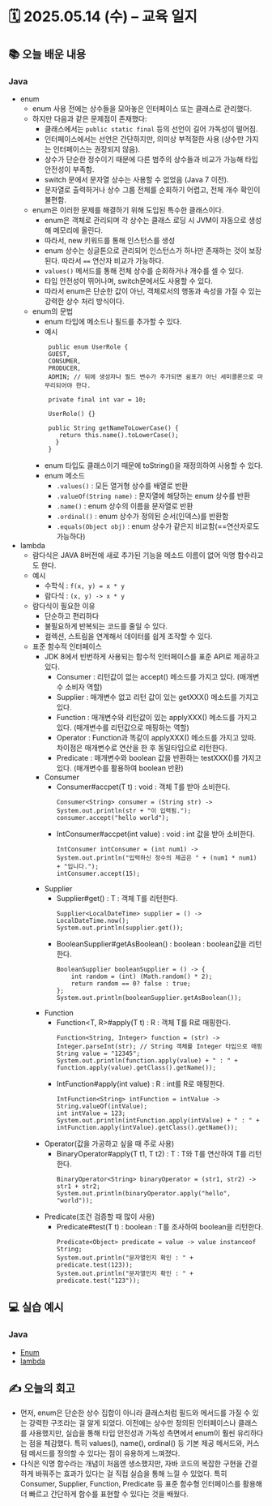 # 🗓️ 2025.05.14 (수) – 교육 일지

## 📚 오늘 배운 내용

### Java
- enum
  - enum 사용 전에는 상수들을 모아놓은 인터페이스 또는 클래스로 관리했다.
  - 하지만 다음과 같은 문제점이 존재했다:
    - 클래스에서는 `public static final` 등의 선언이 길어 가독성이 떨어짐.
    - 인터페이스에서는 선언은 간단하지만, 의미상 부적절한 사용 (상수만 가지는 인터페이스는 권장되지 않음).
    - 상수가 단순한 정수이기 때문에 다른 범주의 상수들과 비교가 가능해 타입 안전성이 부족함.
    - switch 문에서 문자열 상수는 사용할 수 없었음 (Java 7 이전).
    - 문자열로 출력하거나 상수 그룹 전체를 순회하기 어렵고, 전체 개수 확인이 불편함.
  - enum은 이러한 문제를 해결하기 위해 도입된 특수한 클래스이다.
    - enum은 객체로 관리되며 각 상수는 클래스 로딩 시 JVM이 자동으로 생성해 메모리에 올린다.
    - 따라서, new 키워드를 통해 인스턴스를 생성
    - enum 상수는 싱글톤으로 관리되어 인스턴스가 하나만 존재하는 것이 보장된다. 따라서 `==` 연산자 비교가 가능하다.
    - `values()` 메서드를 통해 전체 상수를 순회하거나 개수를 셀 수 있다.
    - 타입 안전성이 뛰어나며, switch문에서도 사용할 수 있다.
    - 따라서 enum은 단순한 값이 아닌, 객체로서의 행동과 속성을 가질 수 있는 강력한 상수 처리 방식이다.
  - enum의 문법
    - enum 타입에 메소드나 필드를 추가할 수 있다.
    - 예시
      ````
       public enum UserRole {
       GUEST,
       CONSUMER,
       PRODUCER,
       ADMIN; // 뒤에 생성자나 필드 변수가 주가되면 쉼표가 아닌 세미콜론으로 마무리되어야 한다.
       
       private final int var = 10;
 
       UserRole() {}
   
       public String getNameToLowerCase() {
          return this.name().toLowerCase();
         }
       }
      ````
    - enum 타입도 클래스이기 때문에 toString()을 재정의하여 사용할 수 있다.
    - enum 메소드
      - `.values()` : 모든 열거형 상수를 배열로 반환
      - `.valueOf(String name)` : 문자열에 해당하는 enum 상수를 반환
      - `.name()` : enum 상수의 이름을 문자열로 반환
      - `.ordinal()` : enum 상수가 정의된 순서(인덱스)를 반환함
      - `.equals(Object obj)` : enum 상수가 같은지 비교함(==연산자로도 가능하다)
- lambda
  - 람다식은 JAVA 8버전에 새로 추가된 기능을 메소드 이름이 없어 익명 함수라고도 한다.
  - 예시
    - 수학식 : `f(x, y) = x * y`
    - 람다식 : `(x, y) -> x * y`
  - 람다식이 필요한 이유
    - 단순하고 편리하다
    - 불필요하게 반복되는 코드를 줄일 수 있다.
    - 컬렉션, 스트림을 연계해서 데이터를 쉽게 조작할 수 있다.
  - 표준 함수적 인터페이스
    - JDK 8에서 빈번하게 사용되는 함수적 인터페이스를 표준 API로 제공하고 있다.
      - Consumer : 리턴값이 없는 accept() 메소드를 가지고 있다. (매개변수 소비자 역할)
      - Supplier : 매개변수 없고 리턴 값이 있는 getXXX() 메소드를 가지고 있다.
      - Function : 매개변수와 리턴값이 있는 applyXXX() 메소드를 가지고 있다. (매개변수를 리턴값으로 매핑하는 역할)
      - Operator : Function과 똑같이 applyXXX() 메소드를 가지고 있따. 차이점은 매개변수로 연산을 한 후 동일타입으로 리턴한다.
      - Predicate : 매개변수와 boolean 값을 반환하는 testXXX()를 가지고 있다. (매개변수를 활용하여 boolean 반환)
    - Consumer
      - Consumer<T>#accpet(T t) : void : 객체 T를 받아 소비한다.
        ```
        Consumer<String> consumer = (String str) -> System.out.println(str + "이 입력됨.");
        consumer.accept("hello world");
        ```
      - IntConsumer#accpet(int value) : void : int 값을 받아 소비한다.
        ```
        IntConsumer intConsumer = (int num1) -> System.out.println("입력하신 정수의 제곱은 " + (num1 * num1) + "입니다.");
        intConsumer.accept(15);
        ```
    - Supplier
      - Supplier<T>#get() : T : 객체 T를 리턴한다.
        ```
        Supplier<LocalDateTime> supplier = () -> LocalDateTime.now();
        System.out.println(supplier.get());
        ```
      - BooleanSupplier#getAsBoolean() : boolean : boolean값을 리턴한다.
        ````
        BooleanSupplier booleanSupplier = () -> {
            int random = (int) (Math.random() * 2);
            return random == 0? false : true;
        };
        System.out.println(booleanSupplier.getAsBoolean());
        ````
    - Function
      - Function<T, R>#apply(T t) : R : 객체 T를 R로 매핑한다.
        ````
        Function<String, Integer> function = (str) -> Integer.parseInt(str); // String 객체를 Integer 타입으로 매핑
        String value = "12345";
        System.out.println(function.apply(value) + " : " + function.apply(value).getClass().getName());
        ````
      - IntFunction<R>#apply(int value) : R : int를 R로 매핑한다.
        ````
        IntFunction<String> intFunction = intValue -> String.valueOf(intValue);
        int intValue = 123;
        System.out.println(intFunction.apply(intValue) + " : " + intFunction.apply(intValue).getClass().getName());
        ````
    - Operator(값을 가공하고 싶을 때 주로 사용)
      - BinaryOperator<T>#apply(T t1, T t2) : T : T와 T를 연산하여 T를 리턴한다.
        ```
        BinaryOperator<String> binaryOperator = (str1, str2) -> str1 + str2;
        System.out.println(binaryOperator.apply("hello", "world"));
        ```
    - Predicate(조건 검증할 때 많이 사용)
      - Predicate<T>#test(T t) : boolean : T를 조사하여 boolean을 리턴한다.
        ```
        Predicate<Object> predicate = value -> value instanceof String;
        System.out.println("문자열인지 확인 : " + predicate.test(123));
        System.out.println("문자열인지 확인 : " + predicate.test("123"));
        ```
## 💻 실습 예시
### Java
- [Enum](../src/main/java/com/chapter15_enum)
- [lambda](../src/main/java/com/chapter16_lambda)

## ✍️ 오늘의 회고
- 먼저, enum은 단순한 상수 집합이 아니라 클래스처럼 필드와 메서드를 가질 수 있는 강력한 구조라는 걸 알게 되었다. 이전에는 상수만 정의된 인터페이스나 클래스를 사용했지만, 실습을 통해 타입 안전성과 가독성 측면에서 enum이 훨씬 유리하다는 점을 체감했다. 특히 values(), name(), ordinal() 등 기본 제공 메서드와, 커스텀 메서드를 정의할 수 있다는 점이 유용하게 느껴졌다.
- 다식은 익명 함수라는 개념이 처음엔 생소했지만, 자바 코드의 복잡한 구현을 간결하게 바꿔주는 효과가 있다는 걸 직접 실습을 통해 느낄 수 있었다. 특히 Consumer, Supplier, Function, Predicate 등 표준 함수형 인터페이스를 활용해 더 빠르고 간단하게 함수를 표현할 수 있다는 것을 배웠다.